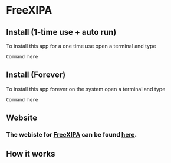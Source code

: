 # FreeXIPA

## Install (1-time use + auto run)
To install this app for a one time use open a terminal and type
```
Command here 
```

## Install (Forever)
To install this app forever on the system open a terminal and type
```
Command here
```

## Website
### The webiste for [FreeXIPA]() can be found [here]().

## How it works
